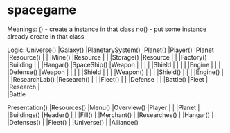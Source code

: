 # spacegame

Meanings:
() - create a instance in that class
no() - put some instance already create in that class

Logic:
Universe()  |Galaxy()   |PlanetarySystem()	|Planet()
		        |Player()		|Planet	  |Resource()
		        |           |		      |Mine()	   |Resource
		        |		        |		      |Storage() |Resource
		        |		        |		      |Factory() |Building
		        |		        |		      |Hangar()	 |SpaceShip()	|Weapon
		        |		        |		      |		       |			      |Shield
		        |		        |		      |		       |			      |Engine
		        |		        |		      |		       |Defense()		|Weapon
		        |		        |		      |		       |			      |Shield
		        |		        |		      |		       |Weapon()
		        |		        |		      |		       |Shield()
		        |		        |		      |		       |Engine()
		        |		        |		      |ResearchLab()	|Research()
		        |		        |		      |Fleet()
		        |		        |		      |Defense
		        |		        |		      |Battle()	|Fleet
		        |		        |Research
		        |           
            |Battle

Presentation() |Resources()
			         |Menu()	 |Overview()	|Player
					     |			   |            |Planet
			         |		     |Buildings()	|Header()
			         |		     |			      |Fill()
			         |		     |Merchant()
			         |		     |Researches()
			         |		     |Hangar()
			         |		     |Defenses()
			         |		     |Fleet()
			         |		     |Universe()
			         |		     |Alliance()
